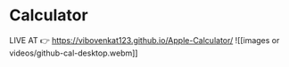 # Calculator
LIVE AT 👉 https://vibovenkat123.github.io/Apple-Calculator/
![[images or videos/github-cal-desktop.webm]]
